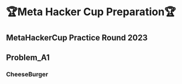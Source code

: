 # 🏆Meta Hacker Cup Preparation🏆

## MetaHackerCup Practice Round 2023

## Problem_A1
### CheeseBurger


